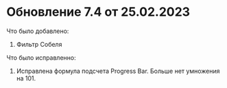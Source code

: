 # Обновление 7.4 от 25.02.2023

Что было добавлено:
1. Фильтр Собеля

Что было исправленно:
1. Исправлена формула подсчета Progress Bar. Больше нет умножения на 101.
